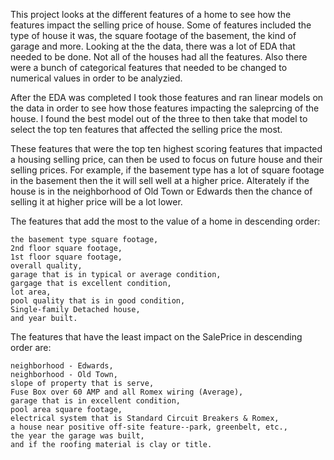 This project looks at the different features of a home to see how the features impact the selling price of house. Some of features included the type of house it was, the square footage of the basement, the kind of garage and more. Looking at the the data, there was a lot of EDA that needed to be done. Not all of the houses had all the features. Also there were a bunch of categorical features that needed to be changed to numerical values in order to be analyzied. 

After the EDA was completed I took those features and ran linear models on the data in order to see how those features impacting the saleprcing of the house. I found the best model out of the three to then take that model to select the top ten features that affected the selling price the most. 

These features that were the top ten highest scoring features that impacted a housing selling price, can then be used to focus on future house and their selling prices. For example, if the basement type has a lot of square footage in the basement then the it will sell well at a higher price. Alterately if the house is in the neighborhood of Old Town or Edwards then the chance of selling it at higher price will be a lot lower. 

The features that add the most to the value of a home in descending order:

    the basement type square footage,
    2nd floor square footage,
    1st floor square footage,
    overall quality,
    garage that is in typical or average condition,
    gargage that is excellent condition,
    lot area,
    pool quality that is in good condition,
    Single-family Detached house,
    and year built.
    
The features that have the least impact on the SalePrice in descending order are:

    neighborhood - Edwards,
    neighborhood - Old Town,
    slope of property that is serve,
    Fuse Box over 60 AMP and all Romex wiring (Average),
    garage that is in excellent condition,
    pool area square footage,
    electrical system that is Standard Circuit Breakers & Romex,
    a house near positive off-site feature--park, greenbelt, etc.,
    the year the garage was built,
    and if the roofing material is clay or title.
